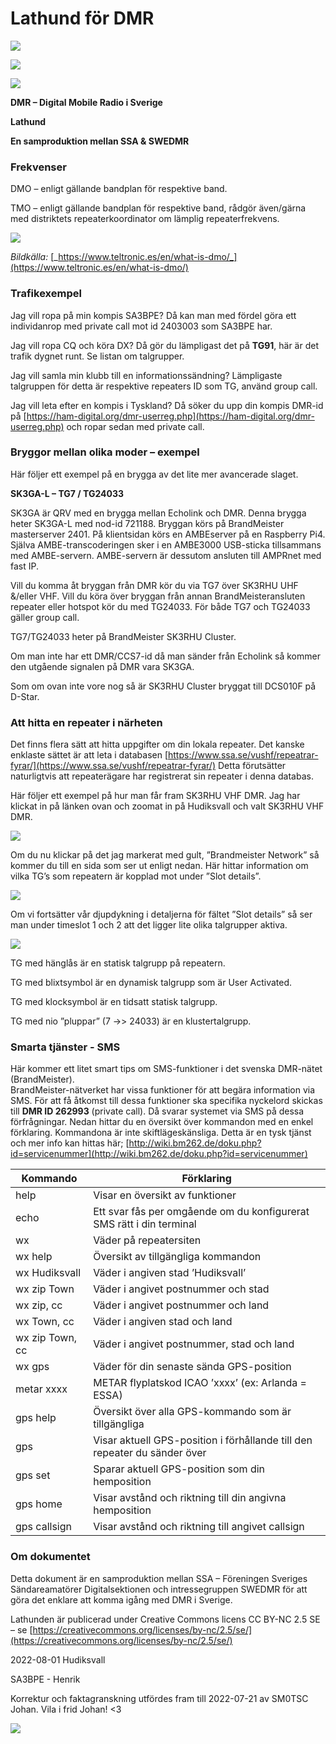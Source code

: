 # Lathund för DMR

![](.gitbook/assets/0)

![](.gitbook/assets/1)

![](.gitbook/assets/2)

**DMR – Digital Mobile Radio i Sverige**

**Lathund**

**En samproduktion mellan SSA & SWEDMR**

### Frekvenser <a href="#_toc68630455" id="_toc68630455"></a>

DMO – enligt gällande bandplan för respektive band.

TMO – enligt gällande bandplan för respektive band, rådgör även/gärna med distriktets repeaterkoordinator om lämplig repeaterfrekvens.

![](.gitbook/assets/5)

_Bildkälla:_ [_https://www.teltronic.es/en/what-is-dmo/_](https://www.teltronic.es/en/what-is-dmo/)

### Trafikexempel <a href="#_toc68630456" id="_toc68630456"></a>

Jag vill ropa på min kompis SA3BPE? Då kan man med fördel göra ett individanrop med private call mot id 2403003 som SA3BPE har.

Jag vill ropa CQ och köra DX? Då gör du lämpligast det på **TG91**, här är det trafik dygnet runt. Se listan om talgrupper.

Jag vill samla min klubb till en informationssändning? Lämpligaste talgruppen för detta är respektive repeaters ID som TG, använd group call.

Jag vill leta efter en kompis i Tyskland? Då söker du upp din kompis DMR-id på [https://ham-digital.org/dmr-userreg.php](https://ham-digital.org/dmr-userreg.php) och ropar sedan med private call.

### Bryggor mellan olika moder – exempel <a href="#_toc68630457" id="_toc68630457"></a>

Här följer ett exempel på en brygga av det lite mer avancerade slaget.

**SK3GA-L – TG7 / TG24033**

SK3GA är QRV med en brygga mellan Echolink och DMR. Denna brygga heter SK3GA-L med nod-id 721188. Bryggan körs på BrandMeister masterserver 2401. På klientsidan körs en AMBEserver på en Raspberry Pi4. Själva AMBE-transcoderingen sker i en AMBE3000 USB-sticka tillsammans med AMBE-servern. AMBE-servern är dessutom ansluten till AMPRnet med fast IP.

Vill du komma åt bryggan från DMR kör du via TG7 över SK3RHU UHF &/eller VHF. Vill du köra över bryggan från annan BrandMeisteransluten repeater eller hotspot kör du med TG24033. För både TG7 och TG24033 gäller group call.

TG7/TG24033 heter på BrandMeister SK3RHU Cluster.

Om man inte har ett DMR/CCS7-id då man sänder från Echolink så kommer den utgående signalen på DMR vara SK3GA.

Som om ovan inte vore nog så är SK3RHU Cluster bryggat till DCS010F på D-Star.

### Att hitta en repeater i närheten <a href="#_toc68630458" id="_toc68630458"></a>

Det finns flera sätt att hitta uppgifter om din lokala repeater. Det kanske enklaste sättet är att leta i databasen [https://www.ssa.se/vushf/repeatrar-fyrar/](https://www.ssa.se/vushf/repeatrar-fyrar/) Detta förutsätter naturligtvis att repeaterägare har registrerat sin repeater i denna databas.

Här följer ett exempel på hur man får fram SK3RHU VHF DMR. Jag har klickat in på länken ovan och zoomat in på Hudiksvall och valt SK3RHU VHF DMR.

![](.gitbook/assets/6)

Om du nu klickar på det jag markerat med gult, ”Brandmeister Network” så kommer du till en sida som ser ut enligt nedan. Här hittar information om vilka TG’s som repeatern är kopplad mot under ”Slot details”.

![](.gitbook/assets/7)

Om vi fortsätter vår djupdykning i detaljerna för fältet ”Slot details” så ser man under timeslot 1 och 2 att det ligger lite olika talgrupper aktiva.

![](.gitbook/assets/8)

TG med hänglås är en statisk talgrupp på repeatern.

TG med blixtsymbol är en dynamisk talgrupp som är User Activated.

TG med klocksymbol är en tidsatt statisk talgrupp.

TG med nio ”pluppar” (7 ->> 24033) är en klustertalgrupp.

### Smarta tjänster - SMS <a href="#_toc68630459" id="_toc68630459"></a>

Här kommer ett litet smart tips om SMS-funktioner i det svenska DMR-nätet (BrandMeister).\
BrandMeister-nätverket har vissa funktioner för att begära information via SMS. För att få åtkomst till dessa funktioner ska specifika nyckelord skickas till **DMR ID 262993** (private call). Då svarar systemet via SMS på dessa förfrågningar. Nedan hittar du en översikt över kommandon med en enkel förklaring. Kommandona är inte skiftlägeskänsliga. Detta är en tysk tjänst och mer info kan hittas här; [http://wiki.bm262.de/doku.php?id=servicenummer](http://wiki.bm262.de/doku.php?id=servicenummer)

| **Kommando**    | **Förklaring**                                                            |
| --------------- | ------------------------------------------------------------------------- |
| help            | Visar en översikt av funktioner                                           |
| echo            | Ett svar fås per omgående om du konfigurerat SMS rätt i din terminal      |
| wx              | Väder på repeatersiten                                                    |
| wx help         | Översikt av tillgängliga kommandon                                        |
| wx Hudiksvall   | Väder i angiven stad ’Hudiksvall’                                         |
| wx zip Town     | Väder i angivet postnummer och stad                                       |
| wx zip, cc      | Väder i angivet postnummer och land                                       |
| wx Town, cc     | Väder i angiven stad och land                                             |
| wx zip Town, cc | Väder i angivet postnummer, stad och land                                 |
| wx gps          | Väder för din senaste sända GPS-position                                  |
| metar xxxx      | METAR flyplatskod ICAO ’xxxx’ (ex: Arlanda = ESSA)                        |
| gps help        | Översikt över alla GPS-kommando som är tillgängliga                       |
| gps             | Visar aktuell GPS-position i förhållande till den repeater du sänder över |
| gps set         | Sparar aktuell GPS-position som din hemposition                           |
| gps home        | Visar avstånd och riktning till din angivna hemposition                   |
| gps callsign    | Visar avstånd och riktning till angivet callsign                          |

### Om dokumentet <a href="#_toc68630460" id="_toc68630460"></a>

Detta dokument är en samproduktion mellan SSA – Föreningen Sveriges Sändareamatörer Digitalsektionen och intressegruppen SWEDMR för att göra det enklare att komma igång med DMR i Sverige.

Lathunden är publicerad under Creative Commons licens CC BY-NC 2.5 SE – se [https://creativecommons.org/licenses/by-nc/2.5/se/](https://creativecommons.org/licenses/by-nc/2.5/se/)

2022-08-01 Hudiksvall

SA3BPE - Henrik

Korrektur och faktagranskning utfördes fram till 2022-07-21 av SM0TSC Johan. Vila i frid Johan! <3

![](.gitbook/assets/9)
